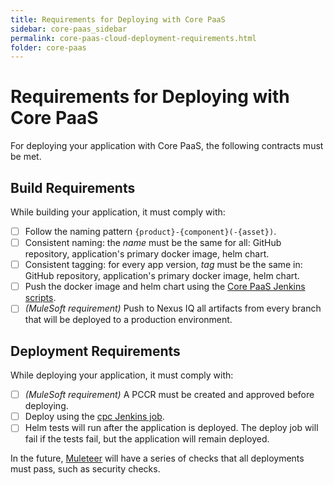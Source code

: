 ```yaml
---
title: Requirements for Deploying with Core PaaS
sidebar: core-paas_sidebar
permalink: core-paas-cloud-deployment-requirements.html
folder: core-paas
---
```

# Requirements for Deploying with Core PaaS

For deploying your application with Core PaaS, the following contracts must be met.

## Build Requirements

While building your application, it must comply with:

- [ ] Follow the naming pattern `{product}-{component}(-{asset})`.
- [ ] Consistent naming: the _name_ must be the same for all: GitHub repository, application's primary docker image, helm chart.
- [ ] Consistent tagging: for every app version, _tag_ must be the same in: GitHub repository, application's primary docker image, helm chart.
- [ ] Push the docker image and helm chart using the [Core PaaS Jenkins scripts](jenkins-functions.md).
- [ ] _(MuleSoft requirement)_ Push to Nexus IQ all artifacts from every branch that will be deployed to a production environment.

## Deployment Requirements

While deploying your application, it must comply with:

- [ ] _(MuleSoft requirement)_ A PCCR must be created and approved before deploying.
- [ ] Deploy using the [cpc Jenkins job](cpc.md).
- [ ] Helm tests will run after the application is deployed. The deploy job will fail if the tests fail, but the application will remain deployed.

In the future, [Muleteer](https://muleteer.msap.io/) will have a series of checks that all deployments must pass, such as security checks.
